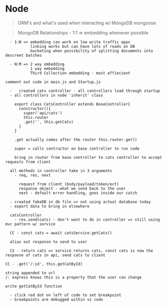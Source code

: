 # Node


<!-- REVIEW -->
  > ORM's and what's used when interacting w/ MongoDB
      mongoose
  

  > MongoDB Relationships
      - 1:1 => embedding whenever possible

      - 1:N => embedding can work on low write traffic apps
               linking works but can have lots of reads on DB
               bucketing when possibility of splitting documents into descreet batches

      - N:M => 2 way embedding
               1 way embedding
               Third Collection embedding - most effiecient



<!-- SECTION MONDAY LECTURE -->

  <!-- NOTE -->
    comment out code in main.js and Startup.js


   <!-- NOTE GETTING STARTED -->
      -   created cats controller - all controllers load through startup
      - all controllers in node 'inherit' class

        export class CatsController extends BaseController{
          constructor(){
            super('api/cats')
            this.router
            .get('', this.getCats)
          }
        }

        .get actually comes after the router this.router.get()

        super = calls contructor on base controller to run code

        bring in router from base controller to cats controller to accept requests from client

<!-- REVIEW -->
      all methods in controller take in 3 arguments
        - req, res, next

          request from client (body/payload/token/ect)
          response object - what we send back to the user
          next - default error handling, goes inside our catch


<!-- NOTE SAVE AND RESPIN SERVER IN VS TO UPDATE LOCALHOST FOR ANY CHANGES -->

  <!-- NOTE FAKE DB -->

      - created fakeDB in db file => not using actual database today
      - export data to bring in elsewhere

      catsController
        - res.send(cats) - don't want to do in controller => still using mvc pattern w/ service

  <!-- NOTE CATS SERVICE -->

      CC - const cats = await catsService.getCats()

      alias out response to send to user

      CS - return cats => service returns cats, const cats is now the response of cats in api, send cats to client


  <!-- SECTION NEW METHOD -->

    CC - .get('/:id', this.getCatById)

    string appended to url
    /: express knows this is a property that the user can change

    write getCatById function

<!-- REVIEW BREAKPOINTS AND DEBUG TOOL -->
      - click red dot on left of code to set breakpoint
      - breakpoints are debugged within vs code
